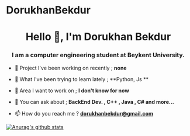 # DorukhanBekdur
<h1 align="center">Hello 👋, I'm Dorukhan Bekdur</h1>
<h3 align="center">I am a computer engineering student at Beykent University.</h3>

- 🔭 Project I've been working on recently ; **none**

- 🌱 What I've been trying to learn lately ; **Python, Js **

- 👯 Area I want to work on ; **I don't know for now**

- 💬 You can ask about ; **BackEnd Dev. , C++ , Java , C# and more...**

- 📫 How do you reach me ? **dorukhanbekdur@gmail.com**

[![Anurag's github stats](https://github-readme-stats.vercel.app/api?username=DorukhanBekdur&theme=blue-green)](https://github.com/anuraghazra/github-readme-stats)
